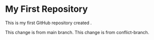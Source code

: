 # My First Repository
This is my first GitHub repository created .


This change is from main branch.
This change is from conflict-branch.

